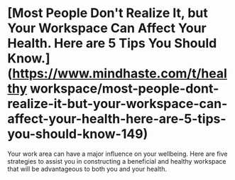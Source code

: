 
# [Most People Don't Realize It, but Your Workspace Can Affect Your Health. Here are 5 Tips You Should Know.](https://www.mindhaste.com/t/healthy workspace/most-people-dont-realize-it-but-your-workspace-can-affect-your-health-here-are-5-tips-you-should-know-149)

Your work area can have a major influence on your wellbeing. Here are five strategies to assist you in constructing a beneficial and healthy workspace that will be advantageous to both you and your health.
    